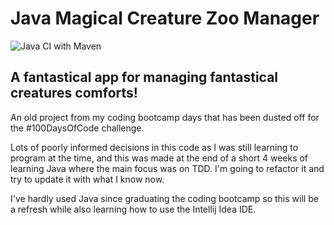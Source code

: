 # Java Magical Creature Zoo Manager

![Java CI with Maven](https://github.com/leon-paul-hart/Java_Zoo_Manager/workflows/Java%20CI%20with%20Maven/badge.svg?branch=master)

## A fantastical app for managing fantastical creatures comforts!

An old project from my coding bootcamp days that has been dusted off for the #100DaysOfCode challenge.

Lots of poorly informed decisions in this code as I was still learning to program at the time, and this was made at the
end of a short 4 weeks of learning Java where the main focus was on TDD. I'm going to refactor it and try to update it
with what I know now.

I've hardly used Java since graduating the coding bootcamp so this will be a refresh while also learning how to use the
Intellij Idea IDE. 
